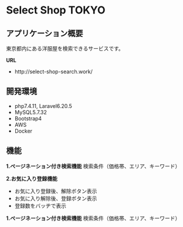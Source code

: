 # Select Shop TOKYO

## アプリケーション概要

東京都内にある洋服屋を検索できるサービスです。

**URL**
<ul>
    <li>http://select-shop-search.work/</li>
</ul>

## 開発環境

- php7.4.11, Laravel6.20.5
- MySQL5.7.32
- Bootstrap4
- AWS
- Docker

## 機能

**1.ページネーション付き検索機能**
検索条件（価格帯、エリア、キーワード）

**2.お気に入り登録機能**
<ul>
  <li>お気に入り登録後、解除ボタン表示</li>
  <li>お気に入り解除後、登録ボタン表示</li>
  <li>登録数をバッヂで表示</li>
</ul>

**1.ページネーション付き検索機能**
検索条件（価格帯、エリア、キーワード）
